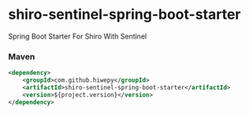 # shiro-sentinel-spring-boot-starter

Spring Boot Starter For Shiro With Sentinel


### Maven

``` xml
<dependency>
	<groupId>com.github.hiwepy</groupId>
	<artifactId>shiro-sentinel-spring-boot-starter</artifactId>
	<version>${project.version}</version>
</dependency>
```